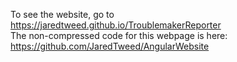To see the website, go to https://jaredtweed.github.io/TroublemakerReporter  
The non-compressed code for this webpage is here: https://github.com/JaredTweed/AngularWebsite  
